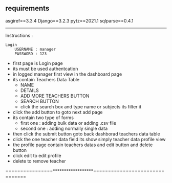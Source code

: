 requirements
-------------

asgiref==3.3.4
Django==3.2.3
pytz==2021.1
sqlparse==0.4.1



---------------------

Instructions :

    Login 
        USERNAME : manager
        PASSWORD : 123

* first page is Login page
* its must be used authentcation
* in logged manager first view in the dashboard page
* its contain Teachers Data Table
    * NAME
    * DETAILS
    * ADD MORE TEACHERS BUTTON
    * SEARCH BUTTON
  * click the search box and type name or subjects its filter it
* click the add button to goto next add page
* its contain two type of forms
  * first one : adding bulk data or adding .csv file
  * second one : adding normally single data
* then click the submit button goto back dashborad teachers data table
* click the one teacher data field its show simply teacher data profile view
* the profile page contain teachers datas and edit button and delete button
* click edit to edit profile
* delete to remove teacher

================******************===============================